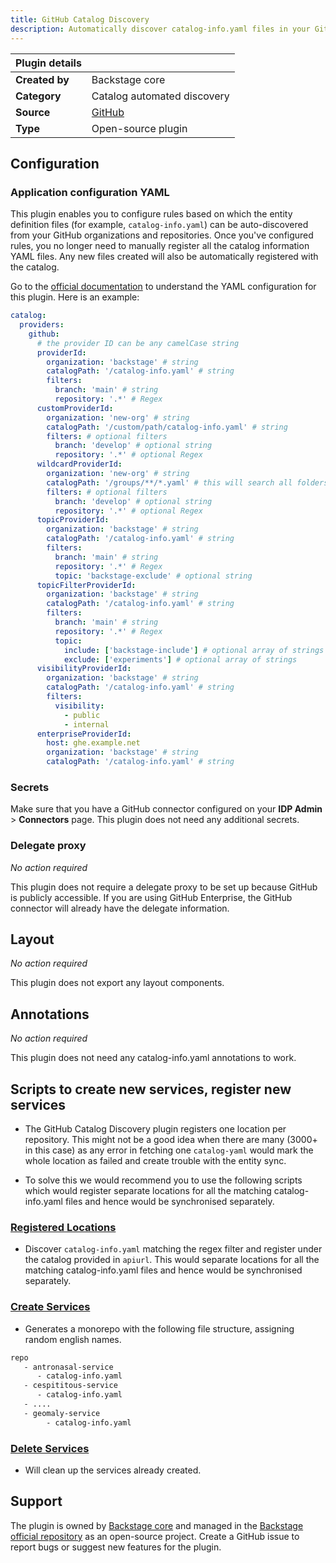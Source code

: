```yaml
---
title: GitHub Catalog Discovery
description: Automatically discover catalog-info.yaml files in your GitHub organizations and repositories.
---
```


| Plugin details |                                                                   |
| -------------- | ----------------------------------------------------------------- |
| **Created by** | Backstage core                                                    |
| **Category**   | Catalog automated discovery                                       |
| **Source**     | [GitHub](https://backstage.io/docs/integrations/github/discovery) |
| **Type**       | Open-source plugin                                                |

## Configuration

### Application configuration YAML

This plugin enables you to configure rules based on which the entity definition files (for example, `catalog-info.yaml`) can be auto-discovered from your GitHub organizations and repositories. Once you've configured rules, you no longer need to manually register all the catalog information YAML files. Any new files created will also be automatically registered with the catalog.

Go to the [official documentation](https://backstage.io/docs/integrations/github/discovery#configuration) to understand the YAML configuration for this plugin. Here is an example:

```YAML
catalog:
  providers:
    github:
      # the provider ID can be any camelCase string
      providerId:
        organization: 'backstage' # string
        catalogPath: '/catalog-info.yaml' # string
        filters:
          branch: 'main' # string
          repository: '.*' # Regex
      customProviderId:
        organization: 'new-org' # string
        catalogPath: '/custom/path/catalog-info.yaml' # string
        filters: # optional filters
          branch: 'develop' # optional string
          repository: '.*' # optional Regex
      wildcardProviderId:
        organization: 'new-org' # string
        catalogPath: '/groups/**/*.yaml' # this will search all folders for files that end in .yaml
        filters: # optional filters
          branch: 'develop' # optional string
          repository: '.*' # optional Regex
      topicProviderId:
        organization: 'backstage' # string
        catalogPath: '/catalog-info.yaml' # string
        filters:
          branch: 'main' # string
          repository: '.*' # Regex
          topic: 'backstage-exclude' # optional string
      topicFilterProviderId:
        organization: 'backstage' # string
        catalogPath: '/catalog-info.yaml' # string
        filters:
          branch: 'main' # string
          repository: '.*' # Regex
          topic:
            include: ['backstage-include'] # optional array of strings
            exclude: ['experiments'] # optional array of strings
      visibilityProviderId:
        organization: 'backstage' # string
        catalogPath: '/catalog-info.yaml' # string
        filters:
          visibility:
            - public
            - internal
      enterpriseProviderId:
        host: ghe.example.net
        organization: 'backstage' # string
        catalogPath: '/catalog-info.yaml' # string
```

### Secrets

Make sure that you have a GitHub connector configured on your **IDP Admin** > **Connectors** page. This plugin does not need any additional secrets.

### Delegate proxy

_No action required_

This plugin does not require a delegate proxy to be set up because GitHub is publicly accessible. If you are using GitHub Enterprise, the GitHub connector will already have the delegate information.

## Layout

_No action required_

This plugin does not export any layout components.

## Annotations

_No action required_

This plugin does not need any catalog-info.yaml annotations to work.

## Scripts to create new services, register new services 

- The GitHub Catalog Discovery plugin registers one location per repository. This might not be a good idea when there are many (3000+ in this case) as any error in fetching one `catalog-yaml` would mark the whole location as failed and create trouble with the entity sync.

- To solve this we would recommend you to use the following scripts which would register separate locations for all the matching catalog-info.yaml files and hence would be synchronised separately.

### [Registered Locations](https://github.com/harness-community/idp-samples/blob/main/catalog-scripts/register_discovered_locations.py)

- Discover `catalog-info.yaml` matching the regex filter and register under the catalog provided in `apiurl`. This would separate locations for all the matching catalog-info.yaml files and hence would be synchronised separately.

### [Create Services](https://github.com/harness-community/idp-samples/blob/main/catalog-scripts/create_services.py)

- Generates a monorepo with the following file structure, assigning random english names.

```sh
repo
   - antronasal-service
      - catalog-info.yaml
   - cespititous-service
      - catalog-info.yaml
   - ....
   - geomaly-service
        - catalog-info.yaml
```

### [Delete Services](https://github.com/harness-community/idp-samples/blob/main/catalog-scripts/delete_services.py)

- Will clean up the services already created.


## Support

The plugin is owned by [Backstage core](https://backstage.io) and managed in the [Backstage official repository](https://github.com/backstage/backstage) as an open-source project. Create a GitHub issue to report bugs or suggest new features for the plugin.
